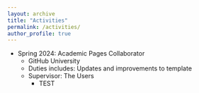 ```yaml
---
layout: archive
title: "Activities"
permalink: /activities/
author_profile: true
---
```


* Spring 2024: Academic Pages Collaborator
  * GitHub University
  * Duties includes: Updates and improvements to template
  * Supervisor: The Users
    * TEST
